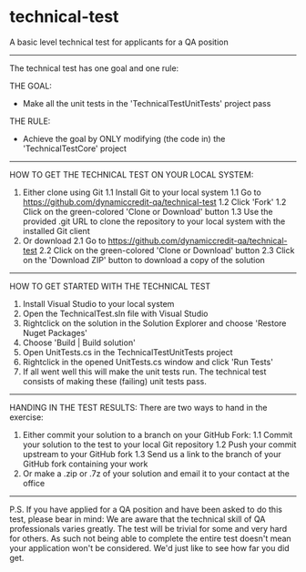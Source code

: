 # technical-test
A basic level technical test for applicants for a QA position

----------------------------------------------------------------------------------
The technical test has one goal and one rule:

THE GOAL:
- Make all the unit tests in the 'TechnicalTestUnitTests' project pass

THE RULE:
- Achieve the goal by ONLY modifying (the code in) the 'TechnicalTestCore' project
----------------------------------------------------------------------------------

HOW TO GET THE TECHNICAL TEST ON YOUR LOCAL SYSTEM:
1. Either clone using Git
1.1 Install Git to your local system
1.1 Go to https://github.com/dynamiccredit-qa/technical-test
1.2 Click 'Fork'
1.2 Click on the green-colored 'Clone or Download' button
1.3 Use the provided .git URL to clone the repository to your local system with
    the installed Git client
2. Or download
2.1 Go to https://github.com/dynamiccredit-qa/technical-test
2.2 Click on the green-colored 'Clone or Download' button
2.3 Click on the 'Download ZIP' button to download a copy of the solution

----------------------------------------------------------------------------------

HOW TO GET STARTED WITH THE TECHNICAL TEST
1. Install Visual Studio to your local system
2. Open the TechnicalTest.sln file with Visual Studio
3. Rightclick on the solution in the Solution Explorer and choose 'Restore Nuget
   Packages'
3. Choose 'Build | Build solution'
4. Open UnitTests.cs in the TechnicalTestUnitTests project
5. Rightclick in the opened UnitTests.cs window and click 'Run Tests'
6. If all went well this will make the unit tests run. The technical test consists
   of making these (failing) unit tests pass.

----------------------------------------------------------------------------------

HANDING IN THE TEST RESULTS:
There are two ways to hand in the exercise:
1. Either commit your solution to a branch on your GitHub Fork:
1.1 Commit your solution to the test to your local Git repository
1.2 Push your commit upstream to your GitHub fork
1.3 Send us a link to the branch of your GitHub fork containing your work
2. Or make a .zip or .7z of your solution and email it to your contact at the 
   office

----------------------------------------------------------------------------------

P.S.
If you have applied for a QA position and have been asked to do this test, please
bear in mind:
We are aware that the technical skill of QA professionals varies greatly. The test
will be trivial for some and very hard for others. As such not being able to
complete the entire test doesn't mean your application won't be considered. We'd
just like to see how far you did get.
